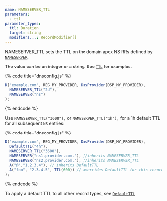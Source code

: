 ```yaml
---
name: NAMESERVER_TTL
parameters:
  - ttl
parameter_types:
  ttl: Duration
  target: string
  modifiers...: RecordModifier[]
---
```


NAMESERVER_TTL sets the TTL on the domain apex NS RRs defined by [`NAMESERVER`](NAMESERVER.md).

The value can be an integer or a string. See [`TTL`](../record-modifiers/TTL.md) for examples.

{% code title="dnsconfig.js" %}
```javascript
D("example.com", REG_MY_PROVIDER, DnsProvider(DSP_MY_PROVIDER),
  NAMESERVER_TTL("2d"),
  NAMESERVER("ns")
);
```
{% endcode %}

Use `NAMESERVER_TTL("3600"),` or `NAMESERVER_TTL("1h"),` for a 1h default TTL for all subsequent `NS` entries:

{% code title="dnsconfig.js" %}
```javascript
D("example.com", REG_MY_PROVIDER, DnsProvider(DSP_MY_PROVIDER),
  DefaultTTL("4h"),
  NAMESERVER_TTL("3600"),
  NAMESERVER("ns1.provider.com."), //inherits NAMESERVER_TTL
  NAMESERVER("ns2.provider.com."), //inherits NAMESERVER_TTL
  A("@","1.2.3.4"), // inherits DefaultTTL
  A("foo", "2.3.4.5", TTL(600)) // overrides DefaultTTL for this record only
);
```
{% endcode %}

To apply a default TTL to all other record types, see [`DefaultTTL`](../domain-modifiers/DefaultTTL.md)
